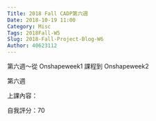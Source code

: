 ```yaml
---
Title: 2018 Fall CADP第六週
Date: 2018-10-19 11:00
Category: Misc
Tags: 2018Fall-W5
Slug: 2018-Fall-Project-Blog-W6
Author: 40623112
---
```


第六週～從 Onshapeweek1 課程到 Onshapeweek2
<!-- PELICAN_END_SUMMARY -->

第六週


上課內容：

自我評分：70



